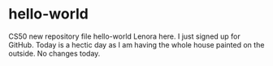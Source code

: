 # hello-world
CS50 new repository file hello-world
Lenora here.  I just signed up for GitHub. Today is a hectic day as I am having the whole house painted on the outside.
No changes today.

